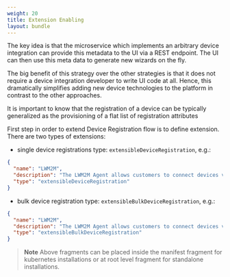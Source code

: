 ```yaml
---
weight: 20
title: Extension Enabling
layout: bundle
---
```



The key idea is that the microservice which implements an arbitrary device integration can provide this metadata to the UI via a REST endpoint. The UI can then use this meta data to generate new wizards on the fly.

The big benefit of this strategy over the other strategies is that it does not require a device integration developer to write UI code at all. Hence, this dramatically simplifies adding new device technologies to the platform in contrast to the other approaches.

It is important to know that the registration of a device can be typically generalized as the provisioning of a flat list of registration attributes

First step in order to extend Device Registration flow is to define extension. There are two types of extensions:
 - single device registrations type: `extensibleDeviceRegistration`, e.g.:
 

```json
{
  "name": "LWM2M",
  "description": "The LWM2M Agent allows customers to connect devices via OMA Lightweight M2M",
  "type": "extensibleDeviceRegistration"
}
```
- bulk device registration type: `extensibleBulkDeviceRegistration`, e.g.:
```json
{
  "name": "LWM2M",
  "description": "The LWM2M Agent allows customers to connect devices via OMA Lightweight M2M",
  "type": "extensibleBulkDeviceRegistration"
}
```

> **Note** Above fragments can be placed inside the manifest fragment for kubernetes installations or at root level fragment for standalone installations.


